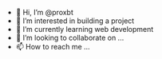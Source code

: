 - 👋 Hi, I’m @proxbt
- 👀 I’m interested in building a project
- 🌱 I’m currently learning web development
- 💞️ I’m looking to collaborate on ...
- 📫 How to reach me ...

<!---
proxbt/proxbt is a ✨ special ✨ repository because its `README.md` (this file) appears on your GitHub profile.
You can click the Preview link to take a look at your changes.
--->
